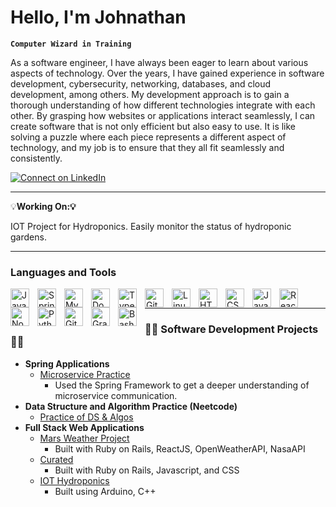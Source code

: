 # Hello, I'm Johnathan
**`Computer Wizard in Training`**

As a software engineer, I have always been eager to learn about various aspects of technology. Over the years, I have gained experience in software development, cybersecurity, networking, databases, and cloud development, among others. My development approach is to gain a thorough understanding of how different technologies integrate with each other. By grasping how websites or applications interact seamlessly, I can create software that is not only efficient but also easy to use. It is like solving a puzzle where each piece represents a different aspect of technology, and my job is to ensure that they all fit seamlessly and consistently.

[![Connect on LinkedIn](https://img.shields.io/badge/connect-%230077B5.svg?&style=for-the-badge&logo=linkedin)](https://www.linkedin.com/in/monad01/)

---

💡**Working On:💡** 

IOT Project for Hydroponics. Easily monitor the status of hydroponic gardens.

---

### Languages and Tools

<img align="left" alt="Java" width="30px" style="padding-right:10px;" src="https://cdn.jsdelivr.net/gh/devicons/devicon/icons/java/java-original.svg"/>
<img align="left" alt="Spring" width="30px" style="padding-right:10px;" src="https://cdn.jsdelivr.net/gh/devicons/devicon/icons/spring/spring-original.svg" />
<img align="left" alt="MySql" width="30px" style="padding-right:10px;" src="https://cdn.jsdelivr.net/gh/devicons/devicon/icons/mysql/mysql-original.svg" />
<img align="left" alt="Docker" width="30px" style="padding-right:10px;" src="https://cdn.jsdelivr.net/gh/devicons/devicon/icons/docker/docker-original.svg" />
<img align="left" alt="TypeScript" width="30px" style="padding-right:10px;" src="https://cdn.jsdelivr.net/gh/devicons/devicon/icons/typescript/typescript-plain.svg" />
<img align="left" alt="Git" width="30px" style="padding-right:10px;" src="https://cdn.jsdelivr.net/gh/devicons/devicon/icons/git/git-original.svg" />
<img align="left" alt="Linux" width="30px" style="padding-right:10px;" src="https://cdn.jsdelivr.net/gh/devicons/devicon/icons/linux/linux-original.svg" />
<img align="left" alt="HTML" width="30px" style="padding-right:10px;" src="https://cdn.jsdelivr.net/gh/devicons/devicon/icons/html5/html5-plain.svg" />
<img align="left" alt="CSS" width="30px" style="padding-right:10px;" src="https://cdn.jsdelivr.net/gh/devicons/devicon/icons/css3/css3-plain.svg" />
<img align="left" alt="JavaScript" width="30px" style="padding-right:10px;" src="https://cdn.jsdelivr.net/gh/devicons/devicon/icons/javascript/javascript-plain.svg" />
<img align="left" alt="React" width="30px" style="padding-right:10px;" src="https://cdn.jsdelivr.net/gh/devicons/devicon/icons/react/react-original.svg" />
<img align="left" alt="NodeJS" width="30px" style="padding-right:10px;" src="https://cdn.jsdelivr.net/gh/devicons/devicon/icons/nodejs/nodejs-original.svg" />
<img align="left" alt="Python" width="30px" style="padding-right:10px;" src="https://cdn.jsdelivr.net/gh/devicons/devicon/icons/python/python-plain.svg" />
<img align="left" alt="GitHub" width="30px" style="padding-right:10px;" src="https://cdn.jsdelivr.net/gh/devicons/devicon/icons/github/github-original.svg" />
<img align="left" alt="Gradle" width="30px" style="padding-right:10px;" src="https://cdn.jsdelivr.net/gh/devicons/devicon/icons/gradle/gradle-plain.svg" />
<img align="left" alt="Bash" width="30px" style="padding-right:10px;" src="https://cdn.jsdelivr.net/gh/devicons/devicon/icons/bash/bash-original.svg" />

<br />

--- 
  
<h3>👨‍💻 Software Development Projects 👨‍💻</h3>

- <b> Spring Applications </b>
  - [Microservice Practice](https://github.com/Monad-01/dummyservice)
    - Used the Spring Framework to get a deeper understanding of microservice communication.  
- <b>Data Structure and Algorithm Practice (Neetcode)</b>
  - [Practice of DS & Algos](https://github.com/Monad-01/Neetcode-150)
- <b>Full Stack Web Applications</b>
  - [Mars Weather Project](https://github.com/angeloxenakis/mars-weather-app)
    - Built with Ruby on Rails, ReactJS, OpenWeatherAPI, NasaAPI
  - [Curated](https://github.com/willfbren/curated-app)
    - Built with Ruby on Rails, Javascript, and CSS
  - [IOT Hydroponics](https://github.com/Monad-01/Hydroponics-Project)
    - Built using Arduino, C++





